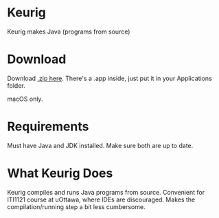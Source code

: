 # Keurig
Keurig makes Java (programs from source)

# Download

Download [.zip here](https://github.com/Sn0wCh1ld/Keurig/releases/download/1.0/Keurig.app.zip). There's a .app inside, just put it in your Applications folder.

macOS only.

# Requirements
Must have Java and JDK installed. Make sure both are up to date.

# What Keurig Does
Keurig compiles and runs Java programs from source. Convenient for ITI1121 course at uOttawa, where IDEs are discouraged. Makes the compilation/running step a bit less cumbersome.

